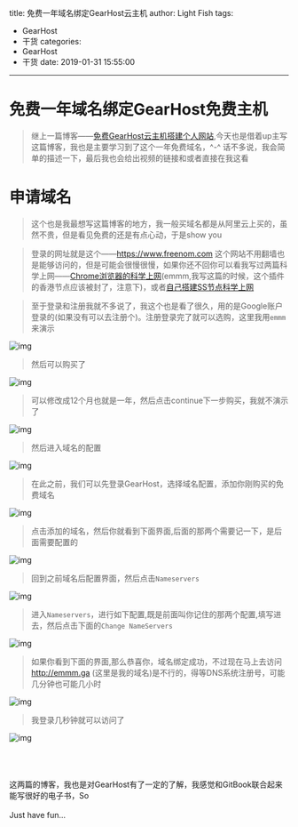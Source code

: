 title: 免费一年域名绑定GearHost云主机
author: Light Fish
tags:
  - GearHost
  - 干货
categories:
  - GearHost
  - 干货
date: 2019-01-31 15:55:00
---
# 免费一年域名绑定GearHost免费主机

>继上一篇博客——[免费GearHost云主机搭建个人网站](/2019/01/31/GearHost-免费主机申请教程/),今天也是借着up主写这篇博客，我也是主要学习到了这个一年免费域名，^-^ 话不多说，我会简单的描述一下，最后我也会给出视频的链接和或者直接在我这看

<!-- more -->

# 申请域名

>这个也是我最想写这篇博客的地方，我一般买域名都是从阿里云上买的，虽然不贵，但是看见免费的还是有点心动，于是show you

>登录的网址就是这个——https://www.freenom.com  这个网站不用翻墙也是能够访问的，但是可能会很慢很慢，如果你还不回你可以看我写过两篇科学上网——[Chrome浏览器的科学上网](/2019/01/06/上网/)(emmm,我写这篇的时候，这个插件的香港节点应该被封了，注意下)，或者[自己搭建SS节点科学上网](http://localhost:4000/2019/01/30/%E5%B0%8F%E7%99%BD%E6%90%AD%E5%BB%BASS%E7%A7%91%E5%AD%A6%E4%B8%8A%E7%BD%91/)

>至于登录和注册我就不多说了，我这个也是看了很久，用的是Google账户登录的(如果没有可以去注册个)。注册登录完了就可以选购，这里我用`emmm`来演示

![img](http://qnpic.top\free_cloud2%5C6.jpg)

>然后可以购买了


![img](http://qnpic.top\free_cloud2%5C7.jpg)

>可以修改成12个月也就是一年，然后点击continue下一步购买，我就不演示了

![img](http://qnpic.top\free_cloud2%5C9.jpg)


>然后进入域名的配置

![img](http://qnpic.top\free_cloud2%5C8.jpg)

>在此之前，我们可以先登录GearHost，选择域名配置，添加你刚购买的免费域名

![img](http://qnpic.top\free_cloud2%5C1.jpg)

>点击添加的域名，然后你就看到下面界面,后面的那两个需要记一下，是后面需要配置的

![img](http://qnpic.top\free_cloud2%5C2.jpg)

>回到之前域名后配置界面，然后点击`Nameservers`

![img](http://qnpic.top\free_cloud2%5C3.jpg)

>进入`Nameservers`，进行如下配置,既是前面叫你记住的那两个配置,填写进去，然后点击下面的`Change NameServers`

![img](http://qnpic.top\free_cloud2%5C4.jpg)

>如果你看到下面的界面,那么恭喜你，域名绑定成功，不过现在马上去访问 http://emmm.ga (这里是我的域名)是不行的，得等DNS系统注册号，可能几分钟也可能几小时

![img](http://qnpic.top\free_cloud2%5C5.jpg)

>我登录几秒钟就可以访问了

![img](http://qnpic.top\free_cloud2%5C10.jpg)


<br><br><br>这两篇的博客，我也是对GearHost有了一定的了解，我感觉和GitBook联合起来能写很好的电子书，So<br><br>Just have fun...